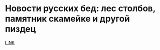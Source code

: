 # Новости русских бед: лес столбов, памятник скамейке и другой пиздец



[LINK](https://varlamov.ru/2199565.html)